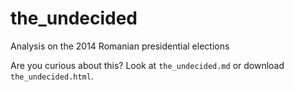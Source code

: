 # the_undecided
Analysis on the 2014 Romanian presidential elections

Are you curious about this? Look at `the_undecided.md` or download `the_undecided.html`.

